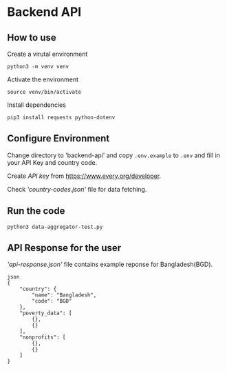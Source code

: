 # Backend API

## How to use
Create a virutal environment
```
python3 -m venv venv
```

Activate the environment
```
source venv/bin/activate         
```

Install dependencies
```
pip3 install requests python-dotenv
```

## Configure Environment
Change directory to 'backend-api' and copy `.env.example` to `.env` and fill in your API Key and country code.

Create _API key_ from https://www.every.org/developer.

Check _'country-codes.json'_ file for data fetching.

## Run the code

```
python3 data-aggregator-test.py
```


## API Response for the user
_'api-response.json'_ file contains example reponse for Bangladesh(BGD).
```
json
{
    "country": {
        "name": "Bangladesh",
        "code": "BGD"
    },
    "poverty_data": [
        {},
        {}
    ],
    "nonprofits": [
        {},
        {}
    ]
}
```


